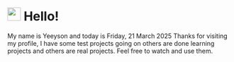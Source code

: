  <h1>
    <img src="https://emojis.slackmojis.com/emojis/images/1643510097/45343/hi.gif?1643510097" width="30"/> 
    Hello!
 </h1>
 <p>
    My name is Yeeyson and today is Friday, 21 March 2025
    Thanks for visiting my profile, I have some test projects going on others are done learning projects and others are real projects.
    Feel free to watch and use them.
 </p>